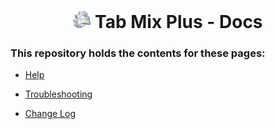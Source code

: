 <div align="center">
  <h1>
    <a href="#"><img height="28" src="help/images/icon.png"></a>
    Tab Mix Plus - Docs
  </h1>
</div>

### This repository holds the contents for these pages:

- [Help](http://tabmixplus.org/support/viewtopic.php?t=3)

- [Troubleshooting](http://tabmixplus.org/support/viewtopic.php?t=2)

- [Change Log](http://tabmixplus.org/support/viewtopic.php?t=1)
